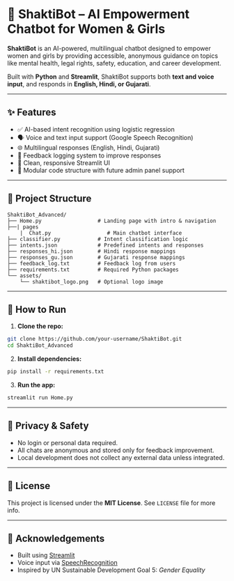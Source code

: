 
# 🌸 ShaktiBot – AI Empowerment Chatbot for Women & Girls

**ShaktiBot** is an AI-powered, multilingual chatbot designed to empower women and girls by providing accessible, anonymous guidance on topics like mental health, legal rights, safety, education, and career development.

Built with **Python** and **Streamlit**, ShaktiBot supports both **text and voice input**, and responds in **English, Hindi, or Gujarati**.

---

## ✨ Features
- ✅ AI-based intent recognition using logistic regression
- 🗣️ Voice and text input support (Google Speech Recognition)
- 🌐 Multilingual responses (English, Hindi, Gujarati)
- 💬 Feedback logging system to improve responses
- 🎨 Clean, responsive Streamlit UI
- 📂 Modular code structure with future admin panel support

---

## 📁 Project Structure
```
ShaktiBot_Advanced/
├── Home.py                  # Landing page with intro & navigation
├──| pages
    |  Chat.py                  # Main chatbot interface
├── classifier.py            # Intent classification logic
├── intents.json             # Predefined intents and responses
├── responses_hi.json        # Hindi response mappings
├── responses_gu.json        # Gujarati response mappings
├── feedback_log.txt         # Feedback log from users
├── requirements.txt         # Required Python packages
└── assets/
    └── shaktibot_logo.png   # Optional logo image
```

---

## 🚀 How to Run
1. **Clone the repo:**
```bash
git clone https://github.com/your-username/ShaktiBot.git
cd ShaktiBot_Advanced
```

2. **Install dependencies:**
```bash
pip install -r requirements.txt
```

3. **Run the app:**
```bash
streamlit run Home.py
```

---

## 🔐 Privacy & Safety
- No login or personal data required.
- All chats are anonymous and stored only for feedback improvement.
- Local development does not collect any external data unless integrated.

---

## 📜 License
This project is licensed under the **MIT License**. See `LICENSE` file for more info.


---

## 📣 Acknowledgements
- Built using [Streamlit](https://streamlit.io)
- Voice input via [SpeechRecognition](https://pypi.org/project/SpeechRecognition/)
- Inspired by UN Sustainable Development Goal 5: *Gender Equality*
